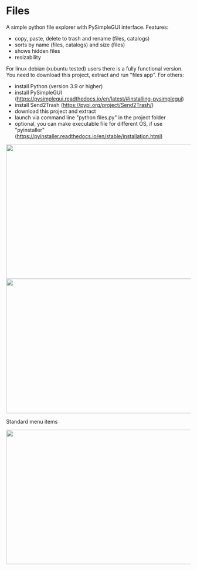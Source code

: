 # Files
A simple python file explorer with PySimpleGUI interface. Features:
- copy, paste, delete to trash and rename (files, catalogs)
- sorts by name (files, catalogs) and size (files)
- shows hidden files
- resizability

For linux debian (xubuntu tested) users there is a fully functional version. You need to download this project, extract and run "files app". For others:
- install Python (version 3.9 or higher)
- install PySimpleGUI (https://pysimplegui.readthedocs.io/en/latest/#installing-pysimplegui)
- install Send2Trash (https://pypi.org/project/Send2Trash/)
- download this project and extract
- launch via command line "python files.py" in the project folder
- optional, you can make executable file for different OS, if use "pyinstaller" (https://pyinstaller.readthedocs.io/en/stable/installation.html)

<img src="https://github.com/lestec-al/files/raw/main/images/pic_1.png" width="541" height="366" />
<img src="https://github.com/lestec-al/files/raw/main/images/pic_2.png" width="541" height="366" />

Standard menu items

<img src="https://github.com/lestec-al/files/raw/main/images/pic_3.png" width="541" height="366" />
